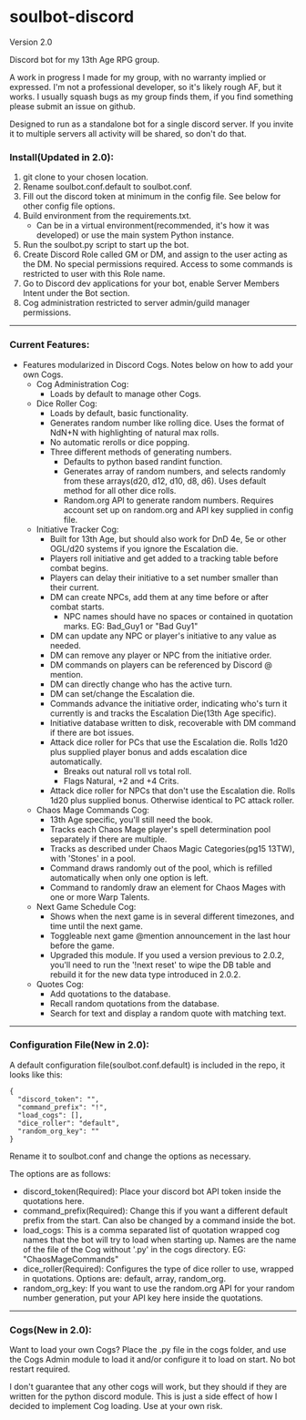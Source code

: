 # soulbot-discord
Version 2.0

Discord bot for my 13th Age RPG group.

A work in progress I made for my group, with no warranty implied or expressed.  I'm not a professional developer, so it's likely rough AF, but it works.  I usually squash bugs as my group finds them, if you find something please submit an issue on github.

Designed to run as a standalone bot for a single discord server.  If you invite it to multiple servers all activity will be shared, so don't do that.

### Install(Updated in 2.0):
1) git clone to your chosen location.
2) Rename soulbot.conf.default to soulbot.conf.
3) Fill out the discord token at minimum in the config file.  See below for other config file options.
4) Build environment from the requirements.txt.
    - Can be in a virtual environment(recommended, it's how it was developed) or use the main system Python instance.
5) Run the soulbot.py script to start up the bot.
6) Create Discord Role called GM or DM, and assign to the user acting as the DM.  No special permissions required.  Access to some commands is restricted to user with this Role name.
7) Go to Discord dev applications for your bot, enable Server Members Intent under the Bot section.
7) Cog administration restricted to server admin/guild manager permissions.  

---  
### Current Features:
- Features modularized in Discord Cogs.  Notes below on how to add your own Cogs.
    - Cog Administration Cog:
        - Loads by default to manage other Cogs.
    - Dice Roller Cog:
        - Loads by default, basic functionality.
        - Generates random number like rolling dice. Uses the format of NdN+N with highlighting of natural max rolls.  
        - No automatic rerolls or dice popping.
        - Three different methods of generating numbers.
            - Defaults to python based randint function.
            - Generates array of random numbers, and selects randomly from these arrays(d20, d12, d10, d8, d6).  Uses default method for all other dice rolls.
            - Random.org API to generate random numbers.  Requires account set up on random.org and API key supplied in config file.
    - Initiative Tracker Cog:  
        - Built for 13th Age, but should also work for DnD 4e, 5e or other OGL/d20 systems if you ignore the Escalation die.
        - Players roll initiative and get added to a tracking table before combat begins.
        - Players can delay their initiative to a set number smaller than their current.
        - DM can create NPCs, add them at any time before or after combat starts.
            - NPC names should have no spaces or contained in quotation marks. EG: Bad_Guy1 or "Bad Guy1"
        - DM can update any NPC or player's initiative to any value as needed.
        - DM can remove any player or NPC from the initiative order.
        - DM commands on players can be referenced by Discord @ mention.
        - DM can directly change who has the active turn.   
        - DM can set/change the Escalation die.
        - Commands advance the initiative order, indicating who's turn it currently is and tracks the Escalation Die(13th Age specific).
        - Initiative database written to disk, recoverable with DM command if there are bot issues.
        - Attack dice roller for PCs that use the Escalation die.  Rolls 1d20 plus supplied player bonus and adds escalation dice automatically.
            - Breaks out natural roll vs total roll.
            - Flags Natural, +2 and +4 Crits.
        - Attack dice roller for NPCs that don't use the Escalation die.  Rolls 1d20 plus supplied bonus.  Otherwise identical to PC attack roller.
    - Chaos Mage Commands Cog:
        - 13th Age specific, you'll still need the book.
        - Tracks each Chaos Mage player's spell determination pool separately if there are multiple.
        - Tracks as described under Chaos Magic Categories(pg15 13TW), with 'Stones' in a pool.  
        - Command draws randomly out of the pool, which is refilled automatically when only one option is left.
        - Command to randomly draw an element for Chaos Mages with one or more Warp Talents.
    - Next Game Schedule Cog:
        - Shows when the next game is in several different timezones, and time until the next game.
        - Toggleable next game @mention announcement in the last hour before the game.
        - Upgraded this module. If you used a version previous to 2.0.2, you'll need to run the '!next reset' to wipe
          the DB table and rebuild it for the new data type introduced in 2.0.2.
    - Quotes Cog:
        - Add quotations to the database.
        - Recall random quotations from the database.
        - Search for text and display a random quote with matching text.

---
### Configuration File(New in 2.0):

A default configuration file(soulbot.conf.default) is included in the repo, it looks like this:
```
{
  "discord_token": "",
  "command_prefix": "!",
  "load_cogs": [],
  "dice_roller": "default",
  "random_org_key": ""
}
```
Rename it to soulbot.conf and change the options as necessary.

The options are as follows:
- discord_token(Required): Place your discord bot API token inside the quotations here.
- command_prefix(Required): Change this if you want a different default prefix from the start.  Can also be changed by a command inside the bot.
- load_cogs: This is a comma separated list of quotation wrapped cog names that the bot will try to load when starting up.  Names are the name of the file of the Cog without '.py' in the cogs directory.  EG: "ChaosMageCommands"
- dice_roller(Required): Configures the type of dice roller to use, wrapped in quotations.  Options are: default, array, random_org.
- random_org_key: If you want to use the random.org API for your random number generation, put your API key here inside the quotations. 

---
### Cogs(New in 2.0):

Want to load your own Cogs?  Place the .py file in the cogs folder, and use the Cogs Admin module to load it and/or configure it to load on start.  No bot restart required.  

I don't guarantee that any other cogs will work, but they should if they are written for the python discord module.  This is just a side effect of how I decided to implement Cog loading.  Use at your own risk.  
